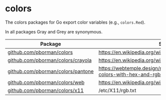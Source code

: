 # colors

The colors packages for Go export color variables (e.g., `colors.Red`).

In all packages Gray and Grey are synonymous.

Package | Source
------- | -----
[github.com/pborman/colors](https://pkg.go.dev/github.com/pborman/colors) | https://en.wikipedia.org/wiki/List_of_colors:*
[github.com/pborman/colors/crayola](https://pkg.go.dev/github.com/pborman/colors/crayola) | https://en.wikipedia.org/wiki/List_of_Crayola_crayon_colors
[github.com/pborman/colors/pantone](https://pkg.go.dev/github.com/pborman/colors/pantone) | https://webtemple.design/resources/all-pantone-c-colors-with-hex-and-rgb-codes
[github.com/pborman/colors/web](https://pkg.go.dev/github.com/pborman/colors/web) | https://en.wikipedia.org/wiki/Web_colors
[github.com/pborman/colors/x11](https://pkg.go.dev/github.com/pborman/colors/x11) | /etc/X11/rgb.txt
